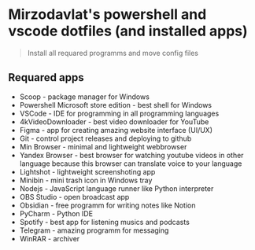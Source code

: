# Mirzodavlat's powershell and vscode dotfiles (and installed apps)

> Install all requared programms and move config files

## Requared apps

- Scoop - package manager for Windows
- Powershell Microsoft store edition - best shell for Windows
- VSCode - IDE for programming in all programming languages
- 4kVideoDownloader - best video downloader for YouTube
- Figma - app for creating amazing website interface (UI/UX)
- Git - control project releases and deploying to github
- Min Browser - minimal and lightweight webbrowser
- Yandex Browser - best browser for watching youtube videos in other language because this browser can translate voice to your language
- Lightshot - lightweight screenshoting app
- Minibin - mini trash icon in Windows tray
- Nodejs - JavaScript language runner like Python interpreter
- OBS Studio - open broadcast app
- Obsidian - free programm for writing notes like Notion
- PyCharm - Python IDE
- Spotify - best app for listening musics and podcasts
- Telegram - amazing programm for messaging
- WinRAR - archiver